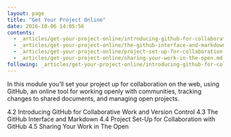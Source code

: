 ```yaml
---
layout: page
title: "Get Your Project Online"
date: 2016-10-06 14:05:56
contents:
  - _articles/get-your-project-online/introducing-github-for-collaborative-work-and-version-control.md
  - _articles/get-your-project-online/the-github-interface-and-markdown.md
  - _articles/get-your-project-online/project-set-up-for-collaboration-with-github.md
  - _articles/get-your-project-online/sharing-your-work-in-the-open.md
following: _articles/get-your-project-online/introducing-github-for-collaborative-work-and-version-control.md
---
```


In this module you’ll set your project up for collaboration on the web, using GitHub, an online tool for working openly with communities, tracking changes to shared documents, and managing open projects.


4.2 Introducing GitHub for Collaborative Work and Version Control
4.3 The GitHub Interface and Markdown
4.4 Project Set-Up for Collaboration with GitHub
4.5 Sharing Your Work in The Open